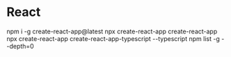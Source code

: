 # React

npm i -g create-react-app@latest
npx create-react-app create-react-app
npx create-react-app create-react-app-typescript --typescript
npm list -g --depth=0
